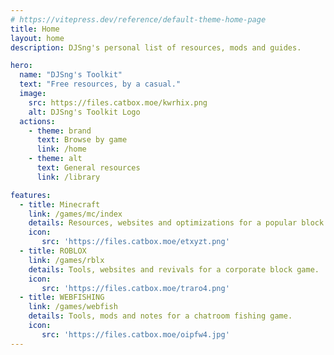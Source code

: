 ```yaml
---
# https://vitepress.dev/reference/default-theme-home-page
title: Home
layout: home
description: DJSng's personal list of resources, mods and guides.

hero:
  name: "DJSng's Toolkit"
  text: "Free resources, by a casual."
  image:
    src: https://files.catbox.moe/kwrhix.png
    alt: DJSng's Toolkit Logo
  actions:
    - theme: brand  
      text: Browse by game
      link: /home
    - theme: alt  
      text: General resources
      link: /library

features:
  - title: Minecraft
    link: /games/mc/index
    details: Resources, websites and optimizations for a popular block game.
    icon:
       src: 'https://files.catbox.moe/etxyzt.png'
  - title: ROBLOX
    link: /games/rblx
    details: Tools, websites and revivals for a corporate block game.
    icon:
       src: 'https://files.catbox.moe/traro4.png'
  - title: WEBFISHING
    link: /games/webfish
    details: Tools, mods and notes for a chatroom fishing game.
    icon:
       src: 'https://files.catbox.moe/oipfw4.jpg'
---
```



